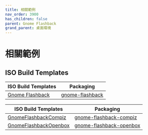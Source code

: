 ```yaml
---
title: 相關範例
nav_order: 3900
has_children: false
parent: Gnome Flashback
grand_parent: 桌面環境
---
```



# 相關範例


## ISO Build Templates

| ISO Build Templates | Packaging |
| --- | --- |
| [Gnome Flashback](https://github.com/samwhelp/ezarcher-adjustment/tree/main/project/ezarcher-adjustment-system/ezarcher-adjustment-iso-profile/recipe/template/20221030/derive/Templates/GnomeFlashback-20221030) | [gnome-flashback](https://github.com/samwhelp/ezarcher-adjustment/tree/main/project/ezarcher-adjustment-system/ezarcher-adjustment-packaging/pack/core/de/gnome-flashback) |


| ISO Build Templates | Packaging |
| --- | --- |
| [GnomeFlashbackCompiz](https://github.com/samwhelp/ezarcher-adjustment/tree/main/project/ezarcher-adjustment-system/ezarcher-adjustment-iso-profile/recipe/template/20221030/alternative/Templates/GnomeFlashback/GnomeFlashbackCompiz-20221030) | [gnome-flashback-compiz](https://github.com/samwhelp/ezarcher-adjustment/tree/main/project/ezarcher-adjustment-system/ezarcher-adjustment-packaging/pack/alternative/de/gnome-flashback/gnome-flashback-compiz) |
| [GnomeFlashbackOpenbox](https://github.com/samwhelp/ezarcher-adjustment/tree/main/project/ezarcher-adjustment-system/ezarcher-adjustment-iso-profile/recipe/template/20221030/alternative/Templates/GnomeFlashback/GnomeFlashbackOpenbox-20221030) | [gnome-flashback-openbox](https://github.com/samwhelp/ezarcher-adjustment/tree/main/project/ezarcher-adjustment-system/ezarcher-adjustment-packaging/pack/alternative/de/gnome-flashback/gnome-flashback-openbox) |
